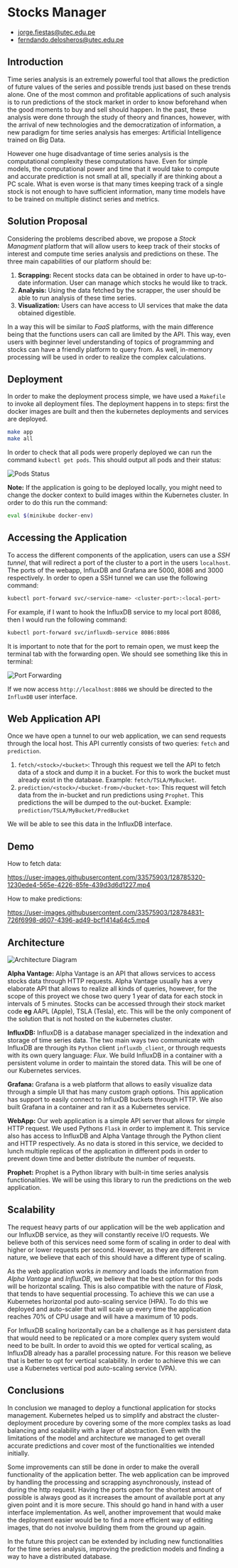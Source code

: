 # Stocks Manager

- jorge.fiestas@utec.edu.pe
- ferndando.delosheros@utec.edu.pe

## Introduction

Time series analysis is an extremely powerful tool that allows the prediction of future values of the series and possible trends just based on these trends alone. One of the most common and profitable applications of such analysis is to run predictions of the stock market in order to know beforehand when the good moments to buy and sell should happen. In the past, these analysis were done through the study of theory and finances, however, with the arrival of new technologies and the democratization of information, a new paradigm for time series analysis has emerges: Artificial Intelligence trained on Big Data.

However one huge disadvantage of time series analysis is the computational complexity these computations have. Even for simple models, the computational power and time that it would take to compute and accurate prediction is not small at all, specially if are thinking about a PC scale. What is even worse is that many times keeping track of a single stock is not enough to have sufficient information, many time models have to be trained on multiple distinct series and metrics.

## Solution Proposal

Considering the problems described above, we propose a *Stock Managment* platform that will allow users to keep track of their stocks of interest and compute time series analysis and predictions on these. The three main capabilities of our platform should be:

1. **Scrapping:** Recent stocks data can be obtained in order to have up-to-date information. User can manage which stocks he would like to track.
2. **Analysis:** Using the data fetched by the scrapper, the user should be able to run analysis of these time series.
3. **Visualization:** Users can have access to UI services that make the data obtained digestible.

In a way this will be similar to *FaaS* platforms, with the main difference being that the functions users can call are limited by the API. This way, even users with beginner level understanding of topics of programming and stocks can have a friendly platform to query from. As well, in-memory processing will be used in order to realize the complex calculations.

## Deployment

In order to make the deployment process simple, we have used a `Makefile` to invoke all deployment files. The deployment happens in to steps: first the docker images are built and then the kubernetes deployments and services are deployed.

```bash
make app
make all
```

In order to check that all pods were properly deployed we can run the command `kubectl get pods`. This should output all pods and their status:

![Pods Status](docs/pods-status.png)

**Note:** If the application is going to be deployed locally, you might need to change the docker context to build images within the Kubernetes cluster. In order to do this run the command:

```bash
eval $(minikube docker-env)
```

## Accessing the Application

To access the different components of the application, users can use a *SSH tunnel*, that will redirect a port of the cluster to a port in the users `localhost`. The ports of the webapp, InfluxDB and Grafana are 5000, 8086 and 3000 respectively. In order to open a SSH tunnel we can use the following command:

```bash
kubectl port-forward svc/<service-name> <cluster-port>:<local-port>
```

For example, if I want to hook the InfluxDB service to my local port 8086, then I would run the following command:

```bash
kubectl port-forward svc/influxdb-service 8086:8086
```

It is important to note that for the port to remain open, we must keep the terminal tab with the forwarding open. We should see something like this in terminal:

![Port Forwarding](docs/port-forward.png)

If we now access `http://localhost:8086` we should be directed to the `InfluxDB` user interface.

## Web Application API

Once we have open a tunnel to our web application, we can send requests through the local host. This API currently consists of two queries: `fetch` and `prediction`. 

1. `fetch/<stock>/<bucket>`: Through this request we tell the API to fetch data of a stock and dump it in a bucket. For this to work the bucket must already exist in the database. Example: `fetch/TSLA/MyBucket`. 
2. `prediction/<stock>/<bucket-from>/<bucket-to>`: This request will fetch data from the in-bucket and run predictions using `Prophet`. This predictions the will be dumped to the out-bucket. Example: `prediction/TSLA/MyBucket/PredBucket`

We will be able to see this data in the InfluxDB interface.

## Demo

How to fetch data:

https://user-images.githubusercontent.com/33575903/128785320-1230ede4-565e-4226-85fe-439d3d6d1227.mp4


How to make predictions:

https://user-images.githubusercontent.com/33575903/128784831-726f6998-d607-4396-ad49-bcf1414a64c5.mp4

## Architecture

![Architecture Diagram](docs/architecture.png)

**Alpha Vantage:**
Alpha Vantage is an API that allows services to access stocks data through HTTP requests. Alpha Vantage usually has a very elaborate API that allows to realize all kinds of queries, however, for the scope of this proyect we chose two query 1 year of data for each stock in intervals of 5 minutes. Stocks can be accessed through their stock market code **eg** AAPL (Apple), TSLA (Tesla), etc. This will be the only component of the solution that is not hosted on the kubernetes cluster.

**InfluxDB:** 
InfluxDB is a database manager specialized in the indexation and storage of time series data. The two main ways two communicate with InfluxDB are through its `Python` client `influxdb_client`, or through requests with its own query language: *Flux*. We build InfluxDB in a container with a persistent volume in order to maintain the stored data. This will be one of our Kubernetes services.

**Grafana:**
Grafana is a web platform that allows to easily visualize data through a simple UI that has many custom graph options. This application has support to easily connect to InfluxDB buckets through HTTP. We also built Grafana in a container and ran it as a Kubernetes service.

**WebApp:**
Our web application is a simple API server that allows for simple HTTP request. We used Pythons `Flask` in order to implement it. This service also has access to InfluxDB and Alpha Vantage through the Python client and HTTP respectively. As no data is stored in this service, we decided to lunch multiple replicas of the application in different pods in order to prevent down time and better distribute the number of requests.

**Prophet:** 
Prophet is a Python library with built-in time series analysis functionalities. We will be using this library to run the predictions on the web application.


## Scalability

The request heavy parts of our application will be the web application and our InfluxDB service, as they will constantly receive I/O requests. We believe both of this services need some form of scaling in order to deal with higher or lower requests per second. However, as they are different in nature, we believe that each of this should have a different type of scaling.

As the web application works *in memory* and loads the information from *Alpha Vantage* and *InfluxDB*, we believe that the best option for this pods will be horizontal scaling. This is also compatible with the nature of *Flask*, that tends to have sequential processing. To achieve this we can use a Kubernetes horizontal pod auto-scaling service (HPA). To do this we deployed and auto-scaler that will scale up every time the application reaches 70% of CPU usage and will have a maximum of 10 pods.

For InfluxDB scaling horizontally can be a challenge as it has persistent data that would need to be replicated or a more complex query system would need to be built. In order to avoid this we opted for vertical scaling, as InfluxDB already has a parallel processing nature. For this reason we believe that is better to opt for vertical scalability. In order to achieve this we can use a Kubernetes vertical pod auto-scaling service (VPA).

## Conclusions

In conclusion we managed to deploy a functional application for stocks management. Kubernetes helped us to simplify and abstract the cluster-deployment procedure by covering some of the more complex tasks as load balancing and scalability with a layer of abstraction. Even with the limitations of the model and architecture we managed to get overall accurate predictions and cover most of the functionalities we intended initially.

Some improvements can still be done in order to make the overall functionality of the application better. The web application can be improved by handling the processing and scrapping asynchronously, instead of during the http request. Having the ports open for the shortest amount of possible is always good as it increases the amount of available port at any given point and it is more secure. This should go hand in hand with a user interface implementation. As well, another improvement that would make the deployment easier would be to find a more efficient way of editing images, that do not involve building them from the ground up again. 

In the future this project can be extended by including new functionalities for the time series analysis, improving the prediction models and finding a way to have a distributed database. 
